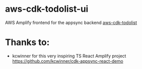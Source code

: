 # aws-cdk-todolist-ui

AWS Amplify frontend for the appsync backend [aws-cdk-todolist](https://github.com/mmuller88/aws-cdk-todolist-ui)

# Thanks to:
* kcwinner for this very inspiring TS React Amplify project https://github.com/kcwinner/cdk-appsync-react-demo